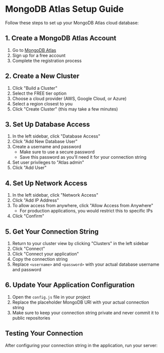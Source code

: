 # MongoDB Atlas Setup Guide

Follow these steps to set up your MongoDB Atlas cloud database:

## 1. Create a MongoDB Atlas Account

1. Go to [MongoDB Atlas](https://www.mongodb.com/cloud/atlas/register)
2. Sign up for a free account
3. Complete the registration process

## 2. Create a New Cluster

1. Click "Build a Cluster"
2. Select the FREE tier option
3. Choose a cloud provider (AWS, Google Cloud, or Azure)
4. Select a region closest to you
5. Click "Create Cluster" (this may take a few minutes)

## 3. Set Up Database Access

1. In the left sidebar, click "Database Access"
2. Click "Add New Database User"
3. Create a username and password
   - Make sure to use a secure password
   - Save this password as you'll need it for your connection string
4. Set user privileges to "Atlas admin"
5. Click "Add User"

## 4. Set Up Network Access

1. In the left sidebar, click "Network Access"
2. Click "Add IP Address"
3. To allow access from anywhere, click "Allow Access from Anywhere"
   - For production applications, you would restrict this to specific IPs
4. Click "Confirm"

## 5. Get Your Connection String

1. Return to your cluster view by clicking "Clusters" in the left sidebar
2. Click "Connect"
3. Click "Connect your application"
4. Copy the connection string
5. Replace `<username>` and `<password>` with your actual database username and password

## 6. Update Your Application Configuration

1. Open the `config.js` file in your project
2. Replace the placeholder MongoDB URI with your actual connection string
3. Make sure to keep your connection string private and never commit it to public repositories

## Testing Your Connection

After configuring your connection string in the application, run your server:

